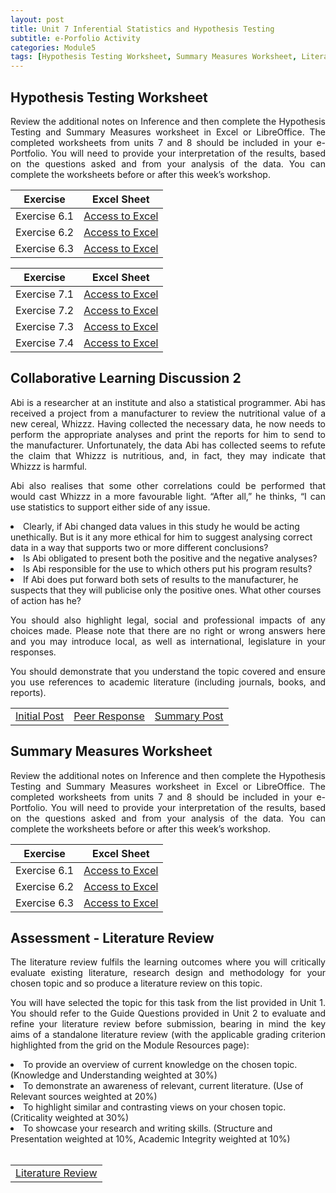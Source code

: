 ```yaml
---
layout: post
title: Unit 7 Inferential Statistics and Hypothesis Testing
subtitle: e-Porfolio Activity
categories: Module5
tags: [Hypothesis Testing Worksheet, Summary Measures Worksheet, Literature Review, RMPP]
---
```

<html lang="en">



<body>



<h2>Hypothesis Testing Worksheet</h2>

<p style="text-align: justify;">Review the additional notes on Inference and then complete the Hypothesis Testing and Summary Measures worksheet in Excel or LibreOffice. The completed worksheets from units 7 and 8 should be included in your e-Portfolio. You will need to provide your interpretation of the results, based on the questions asked and from your analysis of the data. You can complete the worksheets before or after this week’s workshop.</p>

<table>
  <thead>
    <tr>
      <th>Exercise</th>
      <th>Excel Sheet</th>
    </tr>
  </thead>
  <tbody>
    <tr>
      <td>Exercise 6.1</td>
      <td><a href="../../../../artefacts/RMPP_Unit07_6.1Excercise.xlsx" target="_blank" class="button large">Access to Excel</a></td>
    </tr>
    <tr>
      <td>Exercise 6.2</td>
      <td><a href="../../../../artefacts/RMPP_Unit07_6.2Excercise.xlsx" target="_blank" class="button large">Access to Excel</a></td>
    </tr>
    <tr>
      <td>Exercise 6.3</td>
      <td><a href="../../../../artefacts/RMPP_Unit07_6.3Excercise.xlsx" target="_blank" class="button large">Access to Excel</a></td>
    </tr>
    
  </tbody>
</table>

<table>
  <thead>
    <tr>
      <th>Exercise</th>
      <th>Excel Sheet</th>
    </tr>
  </thead>
  <tbody>
    <tr>
      <td>Exercise 7.1</td>
      <td><a href="../../../../artefacts/RMPP_Unit07_7.1Excercise.xlsx" target="_blank" class="button large">Access to Excel</a></td>
    </tr>
    <tr>
      <td>Exercise 7.2</td>
      <td><a href="../../../../artefacts/RMPP_Unit07_7.2Excercise.xlsx" target="_blank" class="button large">Access to Excel</a></td>
    </tr>
    <tr>
      <td>Exercise 7.3</td>
      <td><a href="../../../../artefacts/RMPP_Unit07_7.3Excercise.xlsx" target="_blank" class="button large">Access to Excel</a></td>
    </tr>
    <tr>
      <td>Exercise 7.4</td>
      <td><a href="../../../../artefacts/RMPP_Unit07_7.4Excercise.xlsx" target="_blank" class="button large">Access to Excel</a></td>
    </tr>
  </tbody>
</table>

<h2>Collaborative Learning Discussion 2</h2>

<p style="text-align: justify;">Abi is a researcher at an institute and also a statistical programmer. Abi has received a project from a manufacturer to review the nutritional value of a new cereal, Whizzz. Having collected the necessary data, he now needs to perform the appropriate analyses and print the reports for him to send to the manufacturer. Unfortunately, the data Abi has collected seems to refute the claim that Whizzz is nutritious, and, in fact, they may indicate that Whizzz is harmful.</p>

<p style="text-align: justify;">Abi also realises that some other correlations could be performed that would cast Whizzz in a more favourable light. “After all,” he thinks, “I can use statistics to support either side of any issue.</p>
<li>Clearly, if Abi changed data values in this study he would be acting unethically. But is it any more ethical for him to suggest analysing correct data in a way that supports two or more different conclusions?</li>
<li>Is Abi obligated to present both the positive and the negative analyses?</li>
<li>Is Abi responsible for the use to which others put his program results?</li>
<li>If Abi does put forward both sets of results to the manufacturer, he suspects that they will publicise only the positive ones. What other courses of action has he?</li>

<p style="text-align: justify;">You should also highlight legal, social and professional impacts of any choices made. Please note that there are no right or wrong answers here and you may introduce local, as well as international, legislature in your responses.</p>

<p style="text-align: justify;">You should demonstrate that you understand the topic covered and ensure you use references to academic literature (including journals, books, and reports).</p>

<table>
    <tr>
       <td> <a href="../../../../artefacts/RMPP-Unit07-Initial_Post.pdf" target="_blank" class="button large">Initial Post</a></td> 
      <td> <a href="../../../../artefacts/RMPP-Unit07-Peer_Responses.pdf" target="_blank" class="button large">Peer Response</a></td> 
      <td> <a href="../../../../artefacts/RMPP-Unit07-Summary_Post.pdf" target="_blank" class="button large">Summary Post</a></td> 
    </tr>
</table>

<h2>Summary Measures Worksheet</h2>

<p style="text-align: justify;">Review the additional notes on Inference and then complete the Hypothesis Testing and Summary Measures worksheet in Excel or LibreOffice. The completed worksheets from units 7 and 8 should be included in your e-Portfolio. You will need to provide your interpretation of the results, based on the questions asked and from your analysis of the data. You can complete the worksheets before or after this week’s workshop.</p>

<table>
  <thead>
    <tr>
      <th>Exercise</th>
      <th>Excel Sheet</th>
    </tr>
  </thead>
  <tbody>
    <tr>
      <td>Exercise 6.1</td>
      <td><a href="../../../../artefacts/RMPP_Unit07_Excercise6.1.xlsx" target="_blank" class="button large">Access to Excel</a></td>
    </tr>
    <tr>
      <td>Exercise 6.2</td>
      <td><a href="../../../../artefacts/RMPP_Unit07_Excercise6.2.xlsx" target="_blank" class="button large">Access to Excel</a></td>
    </tr>
    <tr>
      <td>Exercise 6.3</td>
      <td><a href="../../../../artefacts/RMPP_Unit07_Excercise6.3.xlsx" target="_blank" class="button large">Access to Excel</a></td>
    </tr>
  </tbody>
</table>

<h2> Assessment - Literature Review</h2>
<p style="text-align: justify;">The literature review fulfils the learning outcomes where you will critically evaluate existing literature, research design and methodology for your chosen topic and so produce a literature review on this topic.</p>

<p style="text-align: justify;"> You will have selected the topic for this task from the list provided in Unit 1. You should refer to the Guide Questions provided in Unit 2 to evaluate and refine your literature review before submission, bearing in mind the key aims of a standalone literature review (with the applicable grading criterion highlighted from the grid on the Module Resources page):</p>

<li>To provide an overview of current knowledge on the chosen topic. (Knowledge and Understanding weighted at 30%)</li>
<li>To demonstrate an awareness of relevant, current literature. (Use of Relevant sources weighted at 20%)</li>
<li>To highlight similar and contrasting views on your chosen topic. (Criticality weighted at 30%)</li>
<li>To showcase your research and writing skills. (Structure and Presentation weighted at 10%, Academic Integrity weighted at 10%)</li>

<br>

<table>
    <tr>
       <td> <a href="../../../../artefacts/RMPP_Unit07_GenderPayGap_UKTech_LiteratureReview.pdf" target="_blank" class="button large">Literature Review</a></td> 
    </tr>
</table>

</body>
</html>


